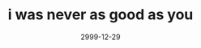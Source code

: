 ---
layout: base.njk
title : 'i was never as good as you' 
view_title : 'i was never as good as you' 
year : '2999' 
date : '2999-12-29' 
img_file : '/drawing/fishbowl.png' 
html_file : 'goodasyou' 
next_html : '/index.html' 
permalink : "title/{{html_file}}.html"
---